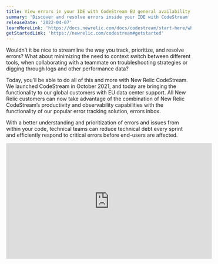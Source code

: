 ```yaml
---
title: View errors in your IDE with CodeStream EU general availability
summary: 'Discover and resolve errors inside your IDE with CodeStream'
releaseDate: '2022-04-07'
learnMoreLink: 'https://docs.newrelic.com/docs/codestream/start-here/what-is-codestream'
getStartedLink: 'https://newrelic.com/codestream#getstarted'
---
```

Wouldn’t it be nice to streamline the way you track, prioritize, and resolve errors? What about minimizing the need to context switch between different tools, when collaborating with a teammate on troubleshooting strategies or digging through logs and other performance data?

Today, you’ll be able to do all of this and more with New Relic CodeStream. We launched CodeStream in October 2021, and today are bringing the functionality to our global customers with EU data center support. All New Relic customers can now take advantage of the combination of New Relic CodeStream’s productivity and observability capabilities with the functionality of our popular error tracking solution, errors inbox. 

With a better understanding and prioritization of errors and issues from within your code, technical teams can reduce technical debt every sprint and efficiently respond to critical errors before end-users are affected.

<iframe width="560" height="315" src="https://www.youtube.com/embed/LfH7p76Cvro" frameborder="0" allow="accelerometer; autoplay; clipboard-write; encrypted-media; gyroscope; picture-in-picture" allowfullscreen></iframe>
